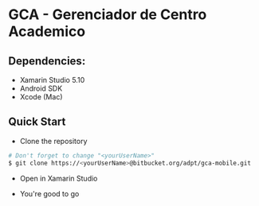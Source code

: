 # GCA - Gerenciador de Centro Academico


## Dependencies:

* Xamarin Studio 5.10
* Android SDK
* Xcode (Mac)

## Quick Start

* Clone the repository
```sh
# Don't forget to change "<yourUserName>"
$ git clone https://<yourUserName>@bitbucket.org/adpt/gca-mobile.git
```

* Open in Xamarin Studio

* You're good to go
